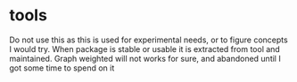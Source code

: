 # tools

Do not use this as this is used for experimental needs, or to figure concepts I would try.
When package is stable or usable it is extracted from tool and maintained.
Graph weighted will not works for sure, and abandoned until I got some time to spend on it

